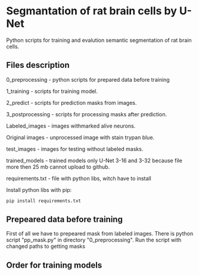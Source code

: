 # Segmantation of rat brain cells by U-Net

Python scripts for training and evalution semantic segmentation of rat brain cells.

## Files description
0_preprocessing - python scripts for prepared data before training

1_training - scripts for training model.

2_predict - scripts for prediction masks from images.

3_postprocessing - scripts for processing masks after prediction.

Labeled_images - images withmarked alive neurons.

Original images - unprocessed image with stain trypan blue.

test_images - images for testing without labeled masks.

trained_models - trained models only U-Net 3-16 and 3-32 because file more then 25 mb cannot upload to github.

requirements.txt - file with python libs, witch have to install

Install python libs with pip:
```bash
pip install requirements.txt
```

## Prepeared data before training
First of all we have to prepeared mask from labeled images. There is python script "pp_mask.py" in directory "0_preprocessing". Run the script with changed paths to getting masks


## Order for training models
